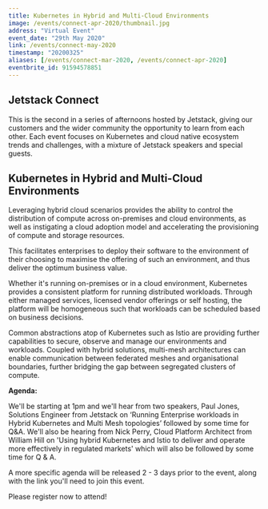 ```yaml
---
title: Kubernetes in Hybrid and Multi-Cloud Environments
image: /events/connect-apr-2020/thumbnail.jpg
address: "Virtual Event"
event_date: "29th May 2020"
link: /events/connect-may-2020
timestamp: "20200325"
aliases: [/events/connect-mar-2020, /events/connect-apr-2020]
eventbrite_id: 91594578851
---
```


## Jetstack Connect

This is the second in a series of afternoons hosted by Jetstack, giving our customers and the wider community the opportunity to learn from each other. Each event focuses on Kubernetes and cloud native ecosystem trends and challenges, with a mixture of Jetstack speakers and special guests.

## Kubernetes in Hybrid and Multi-Cloud Environments

Leveraging hybrid cloud scenarios provides the ability to control the distribution of compute across on-premises and cloud environments, as well as instigating a cloud adoption model and accelerating the provisioning of compute and storage resources.

This facilitates enterprises to deploy their software to the environment of their choosing to maximise the offering of such an environment, and thus deliver the optimum business value.

Whether it's running on-premises or in a cloud environment, Kubernetes provides a consistent platform for running distributed workloads. Through either managed services, licensed vendor offerings or self hosting, the platform will be homogeneous such that workloads can be scheduled based on business decisions.

Common abstractions atop of Kubernetes such as Istio are providing further capabilities to secure, observe and manage our environments and workloads. Coupled with hybrid solutions, multi-mesh architectures can enable communication between federated meshes and organisational boundaries, further bridging the gap between segregated clusters of compute.

**Agenda:** 

We'll be starting at 1pm and we'll hear from two speakers, Paul Jones, Solutions Engineer from Jetstack on  ‘Running Enterprise workloads in Hybrid Kubernetes and Multi Mesh topologies’ followed by some time for Q&A. We'll also be hearing from Nick Perry, Cloud Platform Architect from William Hill on 'Using hybrid Kubernetes and Istio to deliver and operate more effectively in regulated markets' which will also be followed by some time for Q & A. 

A more specific agenda will be released 2 - 3 days prior to the event, along with the link you'll need to join this event. 

Please register now to attend!
